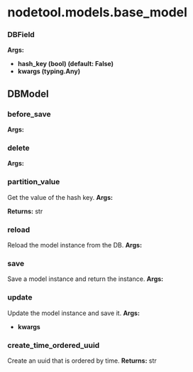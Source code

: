 # nodetool.models.base_model

### DBField

**Args:**
- **hash_key (bool) (default: False)**
- **kwargs (typing.Any)**

## DBModel


### before_save

**Args:**

### delete

**Args:**

### partition_value

Get the value of the hash key.
**Args:**

**Returns:** str

### reload

Reload the model instance from the DB.
**Args:**

### save

Save a model instance and return the instance.
**Args:**

### update

Update the model instance and save it.
**Args:**
- **kwargs**

### create_time_ordered_uuid

Create an uuid that is ordered by time.
**Returns:** str


